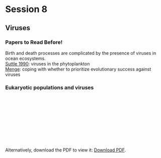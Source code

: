 # Session 8
## Viruses

<div class="panel panel-primary">
  <div class="panel-heading">
    <h3 class="panel-title">Papers to Read Before!</h3>
  </div>
  <div class="panel-body">
      Birth and death processes are complicated by the presence of viruses in ocean ecosystems.<br>
      <a href="https://2021-phyto-phys.readthedocs.io/en/latest/_static/suttle1990.pdf">Suttle 1990</a>: viruses in the phytoplankton<br>
      <a href="https://2021-phyto-phys.readthedocs.io/en/latest/_static/menge2009.pdf">Menge</a>: coping with whether to prioritize evolutionary success against viruses
  </div>
</div>

### Eukaryotic populations and viruses

<object data="https://2021-phyto-phys.readthedocs.io/en/latest/_static/thomas2011.pdf" type="application/pdf" width="700px" height="700px">
    <embed src="https://2021-phyto-phys.readthedocs.io/en/latest/_static/thomas2011.pdf">
        <p>Alternatively, download the PDF to view it: <a href="https://2021-phyto-phys.readthedocs.io/en/latest/_static/thomas2011.pdf">Download PDF</a>.</p>
    </embed>
</object>
